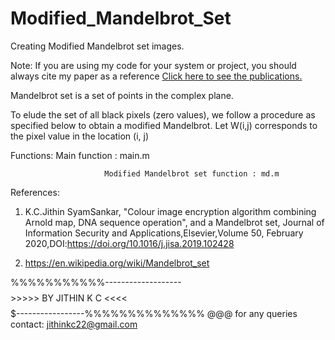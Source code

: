 # Modified_Mandelbrot_Set

Creating Modified Mandelbrot set images.

 Note: If you are using my code for your system or project, you should always cite my paper as a reference
 <a href ="https://docs.google.com/document/d/1AbCxFoUhdOCppM8novgCdOv0F9mqYe7HlBU7yX7Svx0/edit?usp=sharing">Click here to see the publications.</a>


Mandelbrot set is a set of points in the complex plane.

To elude the set of all black pixels (zero values), we follow a procedure as specified below to obtain a modified Mandelbrot. Let W(i,j) corresponds to the pixel value in the location (i, j)

Functions:
                         Main function                    : main.m

                         Modified Mandelbrot set function : md.m
References:

1.  K.C.Jithin SyamSankar, "Colour image encryption algorithm combining Arnold map, DNA sequence operation", and a Mandelbrot set, Journal    of Information Security and Applications,Elsevier,Volume 50, February 2020,DOI:https://doi.org/10.1016/j.jisa.2019.102428

2. https://en.wikipedia.org/wiki/Mandelbrot_set

%%%%%%%%%%%-------------------$$$$$$$$>>>>> BY JITHIN K C <<<<$$$$$$$$$-----------------%%%%%%%%%%%%%%
@@@ for any queries contact: jithinkc22@gmail.com
